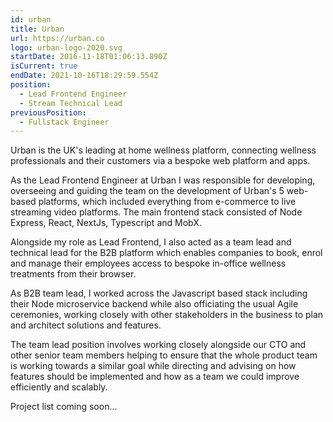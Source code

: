 ```yaml
---
id: urban
title: Urban
url: https://urban.co
logo: urban-logo-2020.svg
startDate: 2016-11-18T01:06:13.890Z
isCurrent: true
endDate: 2021-10-16T18:29:59.554Z
position:
  - Lead Frontend Engineer
  - Stream Technical Lead
previousPosition:
  - Fullstack Engineer
---
```

Urban is the UK's leading at home wellness platform, connecting wellness professionals and their customers via a bespoke web platform and apps.

As the Lead Frontend Engineer at Urban I was responsible for developing, overseeing and guiding the team on the development of Urban's 5 web-based platforms, which included everything from e-commerce to live streaming video platforms. The main frontend stack consisted of Node Express, React, NextJs, Typescript and MobX.

Alongside my role as Lead Frontend, I also acted as a team lead and technical lead for the B2B platform which enables companies to book, enrol and manage their employees access to bespoke in-office wellness treatments from their browser.

As B2B team lead, I worked across the Javascript based stack including their Node microservice backend while also officiating the usual Agile ceremonies, working closely with other stakeholders in the business to plan and architect solutions and features.

The team lead position involves working closely alongside our CTO and other senior team members helping to ensure that the whole product team is working towards a similar goal while directing and advising on how features should be implemented and how as a team we could improve efficiently and scalably.

Project list coming soon...